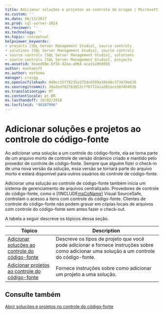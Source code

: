 ```yaml
---
title: Adicionar soluções e projetos ao controle de origem | Microsoft Docs
ms.custom: ''
ms.date: 06/13/2017
ms.prod: sql-server-2014
ms.reviewer: ''
ms.technology: ''
ms.topic: conceptual
helpviewer_keywords:
- projects [SQL Server Management Studio], source controls
- solutions [SQL Server Management Studio], source controls
- source controls [SQL Server Management Studio], solutions
- source controls [SQL Server Management Studio], projects
ms.assetid: 3eaed80e-6f55-42ea-a964-aca31c09d055
author: mashamsft
ms.author: mathoma
manager: craigg
ms.openlocfilehash: 6d9cc15f79235e225dc6589a16b48c373479e639
ms.sourcegitcommit: 3da2edf82763852cff6772a1a282ace3034b4936
ms.translationtype: MT
ms.contentlocale: pt-BR
ms.lasthandoff: 10/02/2018
ms.locfileid: "48187996"
---
```

# <a name="add-solutions-and-projects-to-source-control"></a>Adicionar soluções e projetos ao controle do código-fonte
  Ao adicionar uma solução a um controle do código-fonte, ela se torna parte de um arquivo morto de controle de versão dinâmico criado e mantido pelo provedor de controle de código-fonte. Sempre que alguém fizer o check-in de uma nova versão da solução, essa versão se tornará parte do arquivo morto e estará disponível para outros usuários do controle de código-fonte.  
  
 Adicionar uma solução ao controle de código-fonte também inicia um sistema de gerenciamento de arquivos centralizado. Provedores de controle do código-fonte, como o [!INCLUDE[msCoName](../includes/msconame-md.md)] Visual SourceSafe, controlam o acesso a itens com controle do código-fonte. Clientes de controle do código-fonte não podem gravar em cópias locais de arquivos com controle do código-fonte sem antes fazer o check-out.  
  
 A tabela a seguir descreve os tópicos dessa seção.  
  
|Tópico|Description|  
|-----------|-----------------|  
|[Adicionar soluções ao controle do código-fonte](../../2014/database-engine/add-solutions-to-source-control.md)|Descreve os tipos de projeto que você pode adicionar e fornece instruções sobre como adicionar uma solução a um controle do código-fonte.|  
|[Adicionar projetos ao controle do código-fonte](../../2014/database-engine/add-projects-to-source-control.md)|Fornece instruções sobre como adicionar um projeto a uma solução.|  
  
## <a name="see-also"></a>Consulte também  
 [Abrir soluções e projetos no controle do código-fonte](../../2014/database-engine/open-solutions-and-projects-from-source-control.md)  
  
  

